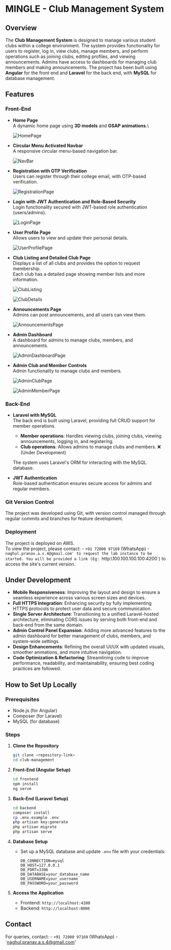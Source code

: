 # MINGLE - Club Management System

## Overview

The **Club Management System** is designed to manage various student clubs within a college environment. The system provides functionality for users to register, log in, view clubs, manage members, and perform operations such as joining clubs, editing profiles, and viewing announcements. Admins have access to dashboards for managing club members and making announcements. The project has been built using **Angular** for the front end and **Laravel** for the back end, with **MySQL** for database management.

## Features

### Front-End
- **Home Page**  
  A dynamic home page using **3D models** and **GSAP animations**.\

  ![HomePage](./readme_assets/HomePage.png)

- **Circular Menu Activated Navbar**  
  A responsive circular menu-based navigation bar.  

  ![NavBar](./readme_assets/NavBar.png)

- **Registration with OTP Verification**  
  Users can register through their college email, with OTP-based verification.  

  ![RegistrationPage](./readme_assets/Registration.png)

- **Login with JWT Authentication and Role-Based Security**  
  Login functionality secured with JWT-based role authentication (users/admins).  
  
  ![LoginPage](./readme_assets/Login.png)

- **User Profile Page**  
  Allows users to view and update their personal details.  

  ![UserProfilePage](./readme_assets/UserProfile.png)

- **Club Listing and Detailed Club Page**  
  Displays a list of all clubs and provides the option to request membership.  
  Each club has a detailed page showing member lists and more information. 

  ![ClubListing](./readme_assets/ClubList.png)
  
  ![ClubDetails](./readme_assets/ClubDetails.png)

- **Announcements Page**  
  Admins can post announcements, and all users can view them.  

  ![AnnouncementsPage](./readme_assets/Announcements.png)

- **Admin Dashboard**  
  A dashboard for admins to manage clubs, members, and announcements.  

  ![AdminDashboardPage](./readme_assets/AdminDashboard.png)

- **Admin Club and Member Controls**  
  Admin functionality to manage clubs and members.  

  ![AdminClubPage](./readme_assets/AdminClub.png)

  ![AdminMemberPage](./readme_assets/AdminMember.png)


### Back-End
- **Laravel with MySQL**  
  The back end is built using Laravel, providing full CRUD support for member operations. 
  - **Member operations**: Handles viewing clubs, joining clubs, viewing announcements, logging in, and registering.
  - **Club operations**: Allows admins to manage clubs and members. ❌ (Under Development)
  
  The system uses Laravel's ORM for interacting with the MySQL database.

- **JWT Authentication**  
  Role-based authentication ensures secure access for admins and regular members.

### Git Version Control
The project was developed using Git, with version control managed through regular commits and branches for feature development.

### Deployment
The project is deployed on AWS.  
To view the project, please contact:
    - `+91 72000 97169` (WhatsApp)
    - `naghul.pranav.a.s.4@gmail.com'
to request the lab instance to be started. You will be provided a link (Eg: `http:\\100.100.100.100:4200`) to access the site's current version.

## Under Development
- **Mobile Responsiveness**: Improving the layout and design to ensure a seamless experience across various screen sizes and devices.
- **Full HTTPS Integration**: Enhancing security by fully implementing HTTPS protocols to protect user data and secure communication.
- **Single Server Architecture**: Transitioning to a unified Laravel-hosted architecture, eliminating CORS issues by serving both front-end and back-end from the same domain.
- **Admin Control Panel Expansion**: Adding more advanced features to the admin dashboard for better management of clubs, members, and system-wide settings.
- **Design Enhancements**: Refining the overall UI/UX with updated visuals, smoother animations, and more intuitive navigation.
- **Code Optimization & Refactoring**: Streamlining code to improve performance, readability, and maintainability, ensuring best coding practices are followed.

## How to Set Up Locally

### Prerequisites
- Node.js (for Angular)
- Composer (for Laravel)
- MySQL (for database)

### Steps
1. **Clone the Repository**
   ```bash
   git clone <repository-link>
   cd club-management
   ```

2. **Front-End (Angular Setup)**
   ```bash
   cd frontend
   npm install
   ng serve
   ```

3. **Back-End (Laravel Setup)**
   ```bash
   cd backend
   composer install
   cp .env.example .env
   php artisan key:generate
   php artisan migrate
   php artisan serve
   ```

4. **Database Setup**
   - Set up a MySQL database and update `.env` file with your credentials:
     ```
     DB_CONNECTION=mysql
     DB_HOST=127.0.0.1
     DB_PORT=3306
     DB_DATABASE=your_database_name
     DB_USERNAME=your_username
     DB_PASSWORD=your_password
     ```

5. **Access the Application**
   - Frontend: `http://localhost:4200`
   - Backend: `http://localhost:8000`

## Contact
For queries, contact:
    - `+91 72000 97169` (WhatsApp)
    - `naghul.pranav.a.s.4@gmail.com'